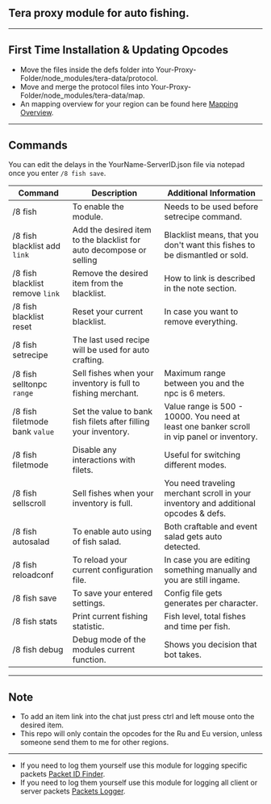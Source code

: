 ## Tera proxy module for auto fishing.

---

## First Time Installation & Updating Opcodes
- Move the files inside the defs folder into Your-Proxy-Folder/node_modules/tera-data/protocol.
- Move and merge the protocol files into Your-Proxy-Folder/node_modules/tera-data/map.
- An mapping overview for your region can be found here [Mapping Overview](https://github.com/caali-hackerman/tera-data/blob/master/mappings.json).

---

## Commands
You can edit the delays in the YourName-ServerID.json file via notepad once you enter `/8 fish save`.

| Command  | Description | Additional Information
| ------------- | ------------- | ------------- |
| /8 fish | To enable the module. | Needs to be used before setrecipe command. |
| /8 fish blacklist add `link` | Add the desired item to the blacklist for auto decompose or selling | Blacklist means, that you don't want this fishes to be dismantled or sold. |
| /8 fish blacklist remove `link` | Remove the desired item from the blacklist. | How to link is described in the note section. |
| /8 fish blacklist reset | Reset your current blacklist. | In case you want to remove everything. |
| /8 fish setrecipe | The last used recipe will be used for auto crafting. |  |
| /8 fish selltonpc `range` | Sell fishes when your inventory is full to fishing merchant. | Maximum range between you and the npc is 6 meters. |
| /8 fish filetmode bank `value` | Set the value to bank fish filets after filling your inventory. | Value range is 500 - 10000. You need at least one banker scroll in vip panel or inventory. |
| /8 fish filetmode | Disable any interactions with filets. | Useful for switching different modes. |
| /8 fish sellscroll | Sell fishes when your inventory is full. | You need traveling merchant scroll in your inventory and additional opcodes & defs. |
| /8 fish autosalad | To enable auto using of fish salad. | Both craftable and event salad gets auto detected. |
| /8 fish reloadconf | To reload your current configuration file. | In case you are editing something manually and you are still ingame. |
| /8 fish save | To save your entered settings.  | Config file gets generates per character. |
| /8 fish stats| Print current fishing statistic. | Fish level, total fishes and time per fish. |
| /8 fish debug | Debug mode of the modules current function. | Shows you decision that bot takes. |

---

## Note
- To add an item link into the chat just press ctrl and left mouse onto the desired item.
- This repo will only contain the opcodes for the Ru and Eu version, unless someone send them to me for other regions.

---

- If you need to log them yourself use this module for logging specific packets [Packet ID Finder](https://github.com/Owyn/alex-packet-id-finder).
- If you need to log them yourself use this module for logging all client or server packets [Packets Logger](https://github.com/SoliaRdi/PacketsLogger).